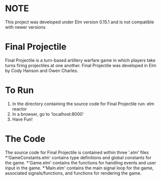 NOTE
==================
This project was developed under Elm version 0.15.1 and is not compatible with newer versions

Final Projectile
==================
Final Projectile is a turn-based artillery warfare game in which players take turns firing projectiles at one another.
Final Projectile was developed in Elm by Cody Hanson and Owen Charles.

To Run
==========
1. In the directory containing the source code for Final Projectile run:
   elm reactor
2. In a browser, go to 'localhost:8000'
3. Have Fun!

The Code
============
The source code for Final Projectile is contained within three '.elm' files
*'GameConstants.elm' contains type definitions and global constants for the game.
*'Game.elm' contains the functions for handling events and user input in the game.
*'Main.elm' contains the main signal loop for the game, associated signals/functions, and functions for rendering the game.
